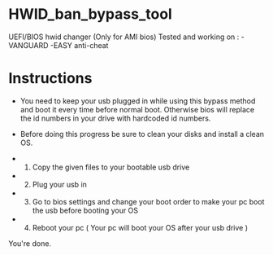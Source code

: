 # HWID_ban_bypass_tool
UEFI/BIOS hwid changer (Only for AMI bios)
Tested and working on : -VANGUARD
-EASY anti-cheat



# Instructions 
 - You need to keep your usb plugged in while using this bypass method and boot it every time before normal boot. Otherwise bios will replace the id numbers in your drive with hardcoded id numbers.
 - Before doing this progress be sure to clean your disks and install a clean OS.

 - 1. Copy the given files to your bootable usb drive
 - 2. Plug your usb in
 - 3. Go to bios settings and change your boot order to make your pc boot the usb before booting your OS
 - 4. Reboot your pc ( Your pc will boot your OS after your usb drive )

 You're done.
